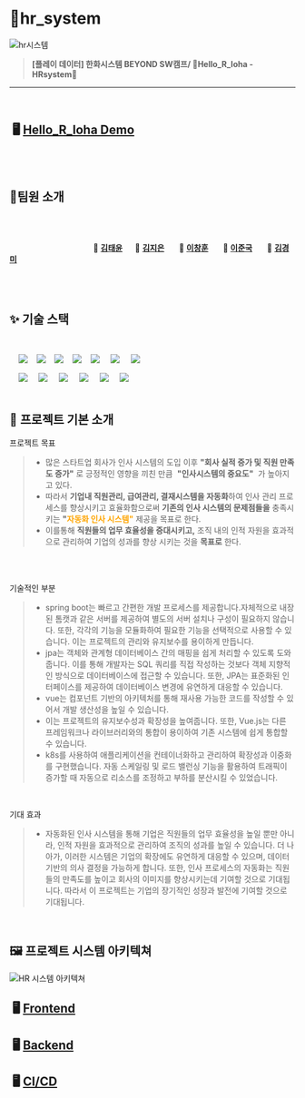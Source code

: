 # 📒hr_system

![hr시스템](https://github.com/beyond-sw-camp/be02-fin-Hello_R_loha-HRsystem/assets/93915072/f5d2e94e-e2d6-4588-8df1-0de7eeb7ae72)
> **[플레이 데이터] 한화시스템 BEYOND SW캠프/ 🔶Hello_R_loha - HRsystem🔶**
---


<br>

## &nbsp;🖥️ [ Hello_R_loha  Demo ](http://www.hello-r-loha.kro.kr/)

<br>
<br>

## 🪷팀원 소개


<br><br>

&nbsp;　&nbsp;　&nbsp;　&nbsp;　&nbsp;　&nbsp;　&nbsp;　&nbsp;　 🎸 **[김태윤](https://github.com/thanks9807)**&nbsp;　 🎺 **[김지은](https://github.com/jiieunn2)** &nbsp;　 🥁 **[이창훈](https://github.com/LCH-97)** &nbsp;　 🎹 **[이준국](https://github.com/Lee-Jun-Guk)** &nbsp;　 🎤 **[김경미](https://github.com/kkm4232)**
<br><br><br><br>


## ✨ 기술 스택

<br>

&nbsp;&nbsp;&nbsp;&nbsp;<img src="https://img.shields.io/badge/HTML5-E34F26?style=flat&logo=HTML5&logoColor=white">&nbsp;&nbsp;&nbsp;&nbsp;<img src="https://img.shields.io/badge/CSS-1572B6?style=flat&logo=CSS3&logoColor=white&color=darkblue">&nbsp;&nbsp;&nbsp;&nbsp;<img src="https://img.shields.io/badge/JavaScript-F7DF1E?style=flat&logo=JavaScript&logoColor=black">&nbsp;&nbsp;&nbsp;&nbsp;<img src="https://img.shields.io/badge/Vue-FC08D?style=flat&logo=Vue.js&logoColor=black&color=lightgreen">&nbsp;&nbsp;&nbsp;&nbsp;<img src="https://img.shields.io/badge/Ununtu-E95420?style=flat&logo=Ubuntu&logoColor=black&color=darkorange">
&nbsp;&nbsp;&nbsp;&nbsp;<img src="https://img.shields.io/badge/nginx-%23009639.svg?style=flat&logo=nginx&logoColor=white"></a>
&nbsp;&nbsp;&nbsp;&nbsp;<img src="https://img.shields.io/badge/Pinia-0285C9?style=flat&color=dark"></a></a>
<br>

&nbsp;&nbsp;&nbsp;&nbsp;<img src="https://img.shields.io/badge/GitHub-181717?style=flat&logo=GitHub&logoColor=white&color=black"></a></a>
&nbsp;&nbsp;&nbsp;&nbsp;<img src="https://img.shields.io/badge/Git-F05032?style=flat&logo=Git&logoColor=white&color=ffa500"></a></a>
&nbsp;&nbsp;&nbsp;&nbsp;<img src="https://img.shields.io/badge/MariaDB-003545?style=flat&logo=mariaDB&logoColor=white"/></a></a>
&nbsp;&nbsp;&nbsp;&nbsp;<img src="https://img.shields.io/badge/Amazon AWS-232F3E?style=flat&logo=AmazonAWS&logoColor=black&color=orange"/></a></a>
&nbsp;&nbsp;&nbsp;&nbsp;<img src="https://img.shields.io/badge/Amazon S3-569A31?style=flat&logo=Amazon S3&logoColor=white&color=red"/></a></a>
&nbsp;&nbsp;&nbsp;&nbsp;<img src="https://img.shields.io/badge/Amazon%20EC2-FF9900?style=flat&logo=Amazon%20EC2&logoColor=white"></a></a>
<br>
<br>



## 📌 프로젝트 기본 소개

프로젝트 목표 <br> 
> - 많은 스타트업 회사가 인사 시스템의 도입 이후 **"회사 실적 증가 및 직원 만족도 증가"** 로 긍정적인 영향을 끼친 만큼  &nbsp;**"인사시스템의 중요도"** &nbsp;가 높아지고 있다.
> - 따라서 **기업내 직원관리, 급여관리, 결재시스템을 자동화**하여 인사 관리 프로세스를 향상시키고 효율화함으로써  **기존의 인사 시스템의 문제점들을** 충족시키는 **"<span style="color:Orange">자동화 인사 시스템"</span>** 제공을 목표로 한다.
> - 이를통해 **직원들의 업무 효율성을 증대시키고,** 조직 내의 인적 자원을 효과적으로 관리하여 기업의 성과를 향상 시키는 것을 **목표로</span>** 한다.  

 <br> 

 <br> 

기술적인 부분  <br> 
> - spring boot는 빠르고 간편한 개발 프로세스를 제공합니다.자체적으로 내장된 톰캣과 같은 서버를 제공하여 별도의 서버 설치나 구성이 필요하지 않습니다. 또한, 각각의 기능을 모듈화하여 필요한 기능을 선택적으로 사용할 수 있습니다. 이는 프로젝트의 관리와 유지보수를 용이하게 만듭니다.
> - jpa는 객체와 관계형 데이터베이스 간의 매핑을 쉽게 처리할 수 있도록 도와줍니다. 이를 통해 개발자는 SQL 쿼리를 직접 작성하는 것보다 객체 지향적인 방식으로 데이터베이스에 접근할 수 있습니다. 또한, JPA는 표준화된 인터페이스를 제공하여 데이터베이스 변경에 유연하게 대응할 수 있습니다.
> - vue는 컴포넌트 기반의 아키텍처를 통해 재사용 가능한 코드를 작성할 수 있어서 개발 생산성을 높일 수 있습니다.
> - 이는 프로젝트의 유지보수성과 확장성을 높여줍니다. 또한, Vue.js는 다른 프레임워크나 라이브러리와의 통합이 용이하여 기존 시스템에 쉽게 통합할 수 있습니다.
> - k8s를 사용하여 애플리케이션을 컨테이너화하고 관리하여 확장성과 이중화를 구현했습니다. 자동 스케일링 및 로드 밸런싱 기능을 활용하여 트래픽이 증가할 때 자동으로 리소스를 조정하고 부하를 분산시킬 수 있었습니다.

 <br> 
 
기대 효과 <br> 
> - 자동화된 인사 시스템을 통해 기업은 직원들의 업무 효율성을 높일 뿐만 아니라, 인적 자원을 효과적으로 관리하여 조직의 성과를 높일 수 있습니다. 더 나아가, 이러한 시스템은 기업의 확장에도 유연하게 대응할 수 있으며, 데이터 기반의 의사 결정을 가능하게 합니다. 또한, 인사 프로세스의 자동화는 직원들의 만족도를 높이고 회사의 이미지를 향상시키는데 기여할 것으로 기대됩니다. 따라서 이 프로젝트는 기업의 장기적인 성장과 발전에 기여할 것으로 기대됩니다.

<br>

## 🖼️ 프로젝트 시스템 아키텍쳐

![HR 시스템 아키텍쳐](https://github.com/beyond-sw-camp/be02-fin-Hello_R_loha-HRsystem/assets/93915072/dd43c20e-b38f-40b7-a14a-41bdb294ae54)



## &nbsp;🖥️ [ Frontend ](https://github.com/beyond-sw-camp/be02-fin-Hello_R_loha-HRsystem/tree/frontend/develop) <br> 

## &nbsp;🖥️ [ Backend ](https://github.com/beyond-sw-camp/be02-fin-Hello_R_loha-HRsystem/tree/backend/develop) <br> 
 
## &nbsp;🖥️ [ CI/CD ](https://github.com/beyond-sw-camp/be02-fin-Hello_R_loha-HRsystem/tree/cicd/develop) <br> 







